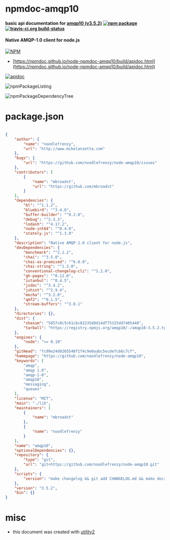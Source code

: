 # npmdoc-amqp10

#### basic api documentation for  [amqp10 (v3.5.2)](https://github.com/noodlefrenzy/node-amqp10)  [![npm package](https://img.shields.io/npm/v/npmdoc-amqp10.svg?style=flat-square)](https://www.npmjs.org/package/npmdoc-amqp10) [![travis-ci.org build-status](https://api.travis-ci.org/npmdoc/node-npmdoc-amqp10.svg)](https://travis-ci.org/npmdoc/node-npmdoc-amqp10)

#### Native AMQP-1.0 client for node.js

[![NPM](https://nodei.co/npm/amqp10.png?downloads=true&downloadRank=true&stars=true)](https://www.npmjs.com/package/amqp10)

- [https://npmdoc.github.io/node-npmdoc-amqp10/build/apidoc.html](https://npmdoc.github.io/node-npmdoc-amqp10/build/apidoc.html)

[![apidoc](https://npmdoc.github.io/node-npmdoc-amqp10/build/screenCapture.buildCi.browser.%252Ftmp%252Fbuild%252Fapidoc.html.png)](https://npmdoc.github.io/node-npmdoc-amqp10/build/apidoc.html)

![npmPackageListing](https://npmdoc.github.io/node-npmdoc-amqp10/build/screenCapture.npmPackageListing.svg)

![npmPackageDependencyTree](https://npmdoc.github.io/node-npmdoc-amqp10/build/screenCapture.npmPackageDependencyTree.svg)



# package.json

```json

{
    "author": {
        "name": "noodlefrenzy",
        "url": "http://www.mikelanzetta.com"
    },
    "bugs": {
        "url": "https://github.com/noodlefrenzy/node-amqp10/issues"
    },
    "contributors": [
        {
            "name": "mbroadst",
            "url": "https://github.com/mbroadst"
        }
    ],
    "dependencies": {
        "bl": "^1.1.2",
        "bluebird": "^3.4.6",
        "buffer-builder": "^0.2.0",
        "debug": "^2.3.3",
        "lodash": "^4.17.2",
        "node-int64": "^0.4.0",
        "stately.js": "^1.3.0"
    },
    "description": "Native AMQP-1.0 client for node.js",
    "devDependencies": {
        "benchmark": "^2.1.2",
        "chai": "^3.5.0",
        "chai-as-promised": "^6.0.0",
        "chai-string": "^1.3.0",
        "conventional-changelog-cli": "^1.2.0",
        "gh-pages": "^0.12.0",
        "istanbul": "^0.4.5",
        "jsdoc": "^3.4.2",
        "jshint": "^2.9.4",
        "mocha": "^3.2.0",
        "qmf2": "^0.1.5",
        "stream-buffers": "^3.0.1"
    },
    "directories": {},
    "dist": {
        "shasum": "5857c0c5c61cbc82235d8d14df75325dd7405448",
        "tarball": "https://registry.npmjs.org/amqp10/-/amqp10-3.5.2.tgz"
    },
    "engines": {
        "node": ">= 0.10"
    },
    "gitHead": "fc99e24d9265548f1f4c9e0aabc5ecdefcb6c7cf",
    "homepage": "https://github.com/noodlefrenzy/node-amqp10",
    "keywords": [
        "amqp",
        "amqp 1.0",
        "amqp-1-0",
        "amqp10",
        "messaging",
        "queues"
    ],
    "license": "MIT",
    "main": "./lib",
    "maintainers": [
        {
            "name": "mbroadst"
        },
        {
            "name": "noodlefrenzy"
        }
    ],
    "name": "amqp10",
    "optionalDependencies": {},
    "repository": {
        "type": "git",
        "url": "git+https://github.com/noodlefrenzy/node-amqp10.git"
    },
    "scripts": {
        "version": "make changelog && git add CHANGELOG.md && make docs"
    },
    "version": "3.5.2",
    "bin": {}
}
```



# misc
- this document was created with [utility2](https://github.com/kaizhu256/node-utility2)
